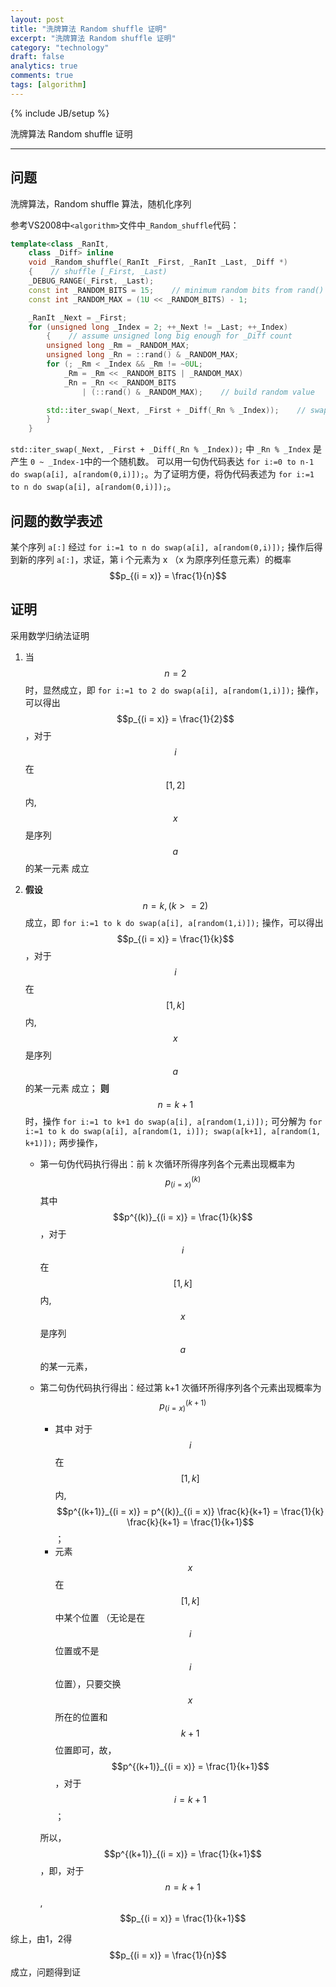 ```yaml
---
layout: post
title: "洗牌算法 Random shuffle 证明"
excerpt: "洗牌算法 Random shuffle 证明"
category: "technology"
draft: false
analytics: true
comments: true
tags: [algorithm]
---
```

{% include JB/setup %}

洗牌算法 Random shuffle 证明

---

## 问题

洗牌算法，Random shuffle 算法，随机化序列

参考VS2008中`<algorithm>`文件中`_Random_shuffle`代码：

```cpp
template<class _RanIt,
    class _Diff> inline
    void _Random_shuffle(_RanIt _First, _RanIt _Last, _Diff *)
    {    // shuffle [_First, _Last)
    _DEBUG_RANGE(_First, _Last);
    const int _RANDOM_BITS = 15;    // minimum random bits from rand()
    const int _RANDOM_MAX = (1U << _RANDOM_BITS) - 1;

    _RanIt _Next = _First;
    for (unsigned long _Index = 2; ++_Next != _Last; ++_Index)
        {    // assume unsigned long big enough for _Diff count
        unsigned long _Rm = _RANDOM_MAX;
        unsigned long _Rn = ::rand() & _RANDOM_MAX;
        for (; _Rm < _Index && _Rm != ~0UL;
            _Rm = _Rm << _RANDOM_BITS | _RANDOM_MAX)
            _Rn = _Rn << _RANDOM_BITS
                | (::rand() & _RANDOM_MAX);    // build random value

        std::iter_swap(_Next, _First + _Diff(_Rn % _Index));    // swap a pair
        }
    }
```

`std::iter_swap(_Next, _First + _Diff(_Rn % _Index));` 中 `_Rn % _Index` 是产生 `0 ~ _Index-1`中的一个随机数。
可以用一句伪代码表达 `for i:=0 to n-1 do swap(a[i], a[random(0,i)]);`。为了证明方便，将伪代码表述为 `for i:=1 to n do swap(a[i], a[random(0,i)]);`。

## 问题的数学表述

某个序列 `a[:]` 经过  `for i:=1 to n do swap(a[i], a[random(0,i)]);` 操作后得到新的序列 `a[:]`，求证，第 i 个元素为 x （x 为原序列任意元素）的概率 $$p_{(i = x)} = \frac{1}{n}$$

## 证明

采用数学归纳法证明

1. 当 $$n = 2$$ 时，显然成立，即 `for i:=1 to 2 do swap(a[i], a[random(1,i)]);` 操作，可以得出 $$p_{(i = x)} = \frac{1}{2}$$，对于 $$i$$ 在 $$[1, 2]$$ 内, $$x$$是序列 $$a$$ 的某一元素 成立
2. **假设** $$n = k, (k >= 2)$$ 成立，即 `for i:=1 to k do swap(a[i], a[random(1,i)]);` 操作，可以得出 $$p_{(i = x)} = \frac{1}{k}$$，对于 $$i$$ 在 $$[1, k]$$ 内, $$x$$是序列 $$a$$ 的某一元素 成立；
   **则** $$n = k + 1$$ 时，操作 `for i:=1 to k+1 do swap(a[i], a[random(1,i)]);`
   可分解为 `for i:=1 to k do swap(a[i], a[random(1, i)]); swap(a[k+1], a[random(1, k+1)]);` 两步操作，

    * 第一句伪代码执行得出：前 k 次循环所得序列各个元素出现概率为 $$p^{(k)}_{(i = x)}$$
      其中 $$p^{(k)}_{(i = x)} = \frac{1}{k}$$，对于 $$i$$ 在 $$[1, k]$$ 内, $$x$$是序列 $$a$$ 的某一元素，
    * 第二句伪代码执行得出：经过第 k+1 次循环所得序列各个元素出现概率为 $$p^{(k+1)}_{(i = x)}$$

      * 其中 对于 $$i$$ 在 $$[1, k]$$ 内, $$p^{(k+1)}_{(i = x)} = p^{(k)}_{(i = x)} \frac{k}{k+1} = \frac{1}{k} \frac{k}{k+1} = \frac{1}{k+1}$$；
      * 元素 $$x$$ 在 $$[1, k]$$ 中某个位置 （无论是在 $$i$$ 位置或不是 $$i$$ 位置），只要交换 $$x$$ 所在的位置和 $$k+1$$ 位置即可，故，$$p^{(k+1)}_{(i = x)} = \frac{1}{k+1}$$，对于$$i = k+1$$；

      所以， $$p^{(k+1)}_{(i = x)} = \frac{1}{k+1}$$ ，即，对于 $$n = k + 1$$, $$p_{(i = x)} = \frac{1}{k+1}$$

综上，由1，2得 $$p_{(i = x)} = \frac{1}{n}$$ 成立，问题得到证
